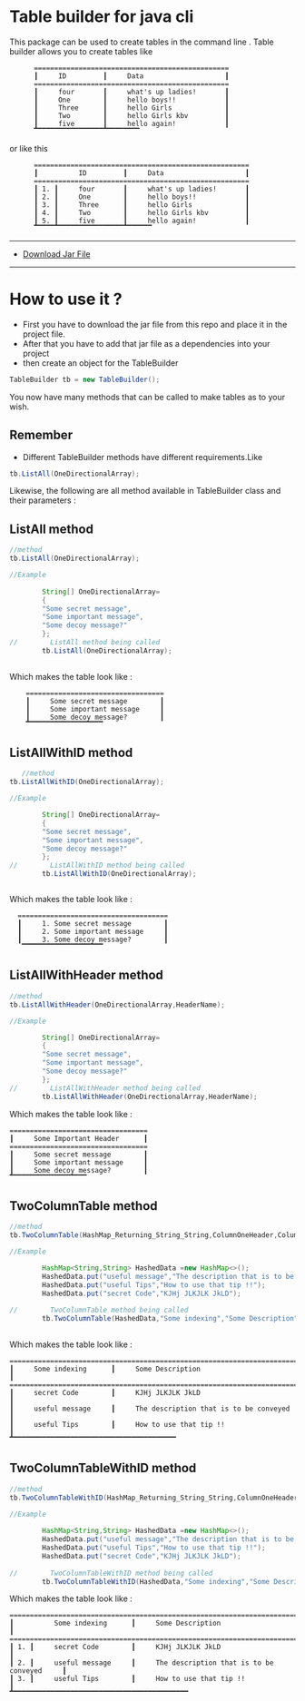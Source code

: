 # Table builder for java cli 
  This package can be used to create tables in the command line .
  Table builder allows you to create tables like 


          ================================================
          ┃     ID         ┃     Data                    ┃
          ================================================
          ┃     four       ┃     what's up ladies!       ┃
          ┃     One        ┃     hello boys!!            ┃
          ┃     Three      ┃     hello Girls             ┃
          ┃     Two        ┃     hello Girls kbv         ┃
          ┃     five       ┃     hello again!            ┃
          ▔▔▔▔▔▔▔▔▔▔▔▔▔▔▔▔▔▔▔▔▔▔▔▔▔▔

or like this

          =====================================================
          ┃          ID         ┃     Data                    ┃
          =====================================================
          ┃ 1. ┃     four       ┃     what's up ladies!       ┃
          ┃ 2. ┃     One        ┃     hello boys!!            ┃
          ┃ 3. ┃     Three      ┃     hello Girls             ┃
          ┃ 4. ┃     Two        ┃     hello Girls kbv         ┃
          ┃ 5. ┃     five       ┃     hello again!            ┃
          ▔▔▔▔▔▔▔▔▔▔▔▔▔▔▔▔▔▔▔▔▔▔▔▔▔▔▔▔▔

- --
- [Download Jar File ](https://github.com/sagarbhusal01/TableBuilder/releases/download/Stable/TableBuilder-v1.01.jar)

- --

# How to use it ?

 - First you have to download the jar file from this repo and place it in the project file.
 - After that you have to add that jar file as a dependencies into your project
 - then create an object for the TableBuilder


```java
TableBuilder tb = new TableBuilder();
```   


You now have many methods that can be called to make tables as to your wish.

Remember 
-
- Different TableBuilder methods have different requirements.Like 

```java
tb.ListAll(OneDirectionalArray);
```


Likewise, the following are all method available in TableBuilder class and their parameters :

ListAll method
-
```java
//method
tb.ListAll(OneDirectionalArray);

//Example
        
        String[] OneDirectionalArray=
        {
        "Some secret message",
        "Some important message",
        "Some decoy message?"
        };
//        ListAll method being called 
        tb.ListAll(OneDirectionalArray);
        
```
Which makes the table look like :

        ==================================
        ┃     Some secret message        ┃
        ┃     Some important message     ┃
        ┃     Some decoy message?        ┃
        ▔▔▔▔▔▔▔▔▔▔▔▔▔▔▔▔▔▔▔

ListAllWithID method
-

```java
   //method
tb.ListAllWithID(OneDirectionalArray);

//Example

        String[] OneDirectionalArray=
        {
        "Some secret message",
        "Some important message",
        "Some decoy message?"
        };
//        ListAllWithID method being called 
        tb.ListAllWithID(OneDirectionalArray);



```
Which makes the table look like :

      =====================================
      ┃     1. Some secret message        ┃
      ┃     2. Some important message     ┃
      ┃     3. Some decoy message?        ┃
       ▔▔▔▔▔▔▔▔▔▔▔▔▔▔▔▔▔▔▔▔

ListAllWithHeader method
-

```java
//method
tb.ListAllWithHeader(OneDirectionalArray,HeaderName);

//Example

        String[] OneDirectionalArray=
        {
        "Some secret message",
        "Some important message",
        "Some decoy message?"
        };
//        ListAllWithHeader method being called 
        tb.ListAllWithHeader(OneDirectionalArray,HeaderName);


```
Which makes the table look like :

    ==================================
    ┃     Some Important Header      ┃
    ==================================
    ┃     Some secret message        ┃
    ┃     Some important message     ┃
    ┃     Some decoy message?        ┃
    ▔▔▔▔▔▔▔▔▔▔▔▔▔▔▔▔▔▔▔

TwoColumnTable method
-

```java
//method
tb.TwoColumnTable(HashMap_Returning_String_String,ColumnOneHeader,ColumnTwoHeader);

//Example

        HashMap<String,String> HashedData =new HashMap<>();
        HashedData.put("useful message","The description that is to be conveyed");
        HashedData.put("useful Tips","How to use that tip !!");
        HashedData.put("secret Code","KJHj JLKJLK JkLD");
        
//        TwoColumnTable method being called
        tb.TwoColumnTable(HashedData,"Some indexing","Some Description");
        
```
Which makes the table look like :

    ===========================================================================
    ┃     Some indexing      ┃     Some Description                           ┃
    ===========================================================================
    ┃     secret Code        ┃     KJHj JLKJLK JkLD                           ┃
    ┃     useful message     ┃     The description that is to be conveyed     ┃
    ┃     useful Tips        ┃     How to use that tip !!                     ┃
    ▔▔▔▔▔▔▔▔▔▔▔▔▔▔▔▔▔▔▔▔▔▔▔▔▔▔▔▔▔▔▔▔▔▔▔▔▔▔▔▔▔

TwoColumnTableWithID method
-
```java
//method
tb.TwoColumnTableWithID(HashMap_Returning_String_String,ColumnOneHeader,ColumnTwoHeader);

//Example
        
        HashMap<String,String> HashedData =new HashMap<>();
        HashedData.put("useful message","The description that is to be conveyed");
        HashedData.put("useful Tips","How to use that tip !!");
        HashedData.put("secret Code","KJHj JLKJLK JkLD");
        
//        TwoColumnTableWithID method being called
        tb.TwoColumnTableWithID(HashedData,"Some indexing","Some Description");

```

Which makes the table look like :


    ================================================================================
    ┃          Some indexing      ┃     Some Description                           ┃
    ================================================================================
    ┃ 1. ┃     secret Code        ┃     KJHj JLKJLK JkLD                           ┃
    ┃ 2. ┃     useful message     ┃     The description that is to be conveyed     ┃
    ┃ 3. ┃     useful Tips        ┃     How to use that tip !!                     ┃
    ▔▔▔▔▔▔▔▔▔▔▔▔▔▔▔▔▔▔▔▔▔▔▔▔▔▔▔▔▔▔▔▔▔▔▔▔▔▔▔▔▔▔▔▔









       
    

